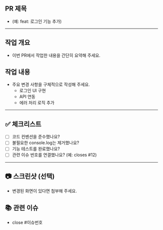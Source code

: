 ## PR 제목

- (예: feat: 로그인 기능 추가)

---

## 작업 개요

- 이번 PR에서 작업한 내용을 간단히 요약해 주세요.

## 작업 내용

- 주요 변경 사항을 구체적으로 작성해 주세요.
  - 로그인 UI 구현
  - API 연동
  - 에러 처리 로직 추가

---

## ✅ 체크리스트

- [ ] 코드 컨벤션을 준수했나요?
- [ ] 불필요한 console.log는 제거했나요?
- [ ] 기능 테스트를 완료했나요?
- [ ] 관련 이슈 번호를 연결했나요? (예: closes #12)

---

## 📷 스크린샷 (선택)

- 변경된 화면이 있다면 첨부해 주세요.

## 📚 관련 이슈

- close #이슈번호
